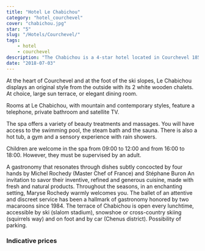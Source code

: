 ```yaml
---
title: "Hotel Le Chabichou"
category: "hotel_courchevel"
cover: "chabichou.jpg"
star: "5"
slug: "/Hotels/Courchevel/"
tags:
    - hotel
    - courchevel
description: "The Chabichou is a 4-star hotel located in Courchevel 1850, in Savoie. It is also a French restaurant, twice Michelin starred."
date: "2018-07-03"
---
```


<!-- # Description: -->
At the heart of Courchevel and at the foot of the ski slopes, Le Chabichou displays an original style from the outside with its 2 white wooden chalets.
At choice, large sun terrace, or elegant dining room.

Rooms at Le Chabichou, with mountain and contemporary styles, feature a telephone, private bathroom and satellite TV.

The spa offers a variety of beauty treatments and massages. You will have access to the swimming pool, the steam bath and the sauna. There is also a hot tub, a gym and a sensory experience with rain showers.

Children are welcome in the spa from 09:00 to 12:00 and from 16:00 to 18:00. However, they must be supervised by an adult.

A gastronomy that resonates through dishes subtly concocted by four hands by Michel Rochedy (Master Chef of France) and Stéphane Buron
An invitation to savor their inventive, refined and generous cuisine, made with fresh and natural products.
Throughout the seasons, in an enchanting setting, Maryse Rochedy warmly welcomes you. The ballet of an attentive and discreet service has been a hallmark of gastronomy honored by two macaroons since 1984.
The terrace of Chabichou is open every lunchtime, accessible by ski (slalom stadium), snowshoe or cross-country skiing (squirrels way) and on foot and by car (Chenus district). Possibility of parking.

### Indicative prices
